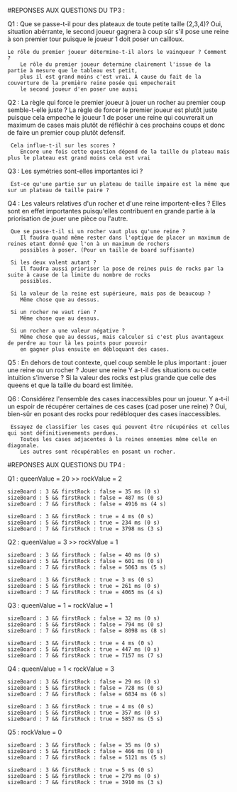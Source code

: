 #REPONSES AUX QUESTIONS DU TP3 :

Q1 :
    Que se passe-t-il pour des plateaux de toute petite taille (2,3,4)?
        Oui, situation abérrante, le second joueur gagnera à coup sûr s'il pose une reine à son premier tour
        puisque le joueur 1 doit poser un cailloux.

    Le rôle du premier joueur détermine-t-il alors le vainqueur ? Comment ?
        Le rôle du premier joueur determine clairement l'issue de la partie à mesure que le tableau est petit,
        plus il est grand moins c'est vrai. A cause du fait de la couverture de la première reine posée qui empecherait
        le second joueur d'en poser une aussi

Q2 : La règle qui force le premier joueur à jouer un rocher au premier coup semble-t-elle juste ?
        La règle de forcer le premier joueur est plutôt juste puisque cela empeche le joueur 1 de poser une reine qui couvrerait
        un maximum de cases mais plutôt de réfléchir à ces prochains coups et donc de faire un premier coup plutôt defensif.

     Cela influe-t-il sur les scores ?
        Encore une fois cette question dépend de la taille du plateau mais plus le plateau est grand moins cela est vrai

Q3 : Les symétries sont-elles importantes ici ?

     Est-ce qu'une partie sur un plateau de taille impaire est la même que sur un plateau de taille paire ?

Q4 : Les valeurs relatives d'un rocher et d'une reine importent-elles ?
        Elles sont en effet importantes puisqu'elles contribuent en grande partie à la priorisation de jouer une pièce
        ou l'autre.

     Que se passe-t-il si un rocher vaut plus qu'une reine ?
        Il faudra quand même rester dans l'optique de placer un maximum de reines etant donné que l'on à un maximum de rochers
        possibles à poser. (Pour un taille de board suffisante)

     Si les deux valent autant ?
        Il faudra aussi prioriser la pose de reines puis de rocks par la suite à cause de la limite du nombre de rocks
        possibles.

     Si la valeur de la reine est supérieure, mais pas de beaucoup ?
        Même chose que au dessus.

     Si un rocher ne vaut rien ?
        Même chose que au dessus.

     Si un rocher a une valeur négative ?
        Même chose que au dessus, mais calculer si c'est plus avantageux de perdre au tour là les points pour pouvoir
        en gagner plus ensuite en débloquant des cases.

Q5 : En dehors de tout contexte, quel coup semble le plus important : jouer une reine ou un rocher ?
        Jouer une reine
     Y a-t-il des situations ou cette intuition s'inverse ?
        Si la valeur des rocks est plus grande que celle des queens et que la taille du board est limitée.

Q6 : Considérez l'ensemble des cases inaccessibles pour un joueur.
     Y a-t-il un espoir de récupérer certaines de ces cases (cad poser une reine) ?
        Oui,  bien-sûr en posant des rocks pour redébloquer des cases inaccessibles.

     Essayez de classifier les cases qui peuvent être récupérées et celles qui sont définitivenements perdues.
        Toutes les cases adjacentes à la reines ennemies même celle en diagonale.
        Les autres sont récupérables en posant un rocher.


#REPONSES AUX QUESTIONS DU TP4 :

Q1 : queenValue = 20 >> rockValue = 2

    sizeBoard : 3 && firstRock : false = 35 ms (0 s)
    sizeBoard : 5 && firstRock : false = 487 ms (0 s)
    sizeBoard : 7 && firstRock : false = 4916 ms (4 s)
    
    sizeBoard : 3 && firstRock : true = 4 ms (0 s)
    sizeBoard : 5 && firstRock : true = 234 ms (0 s)
    sizeBoard : 7 && firstRock : true = 3798 ms (3 s)
    
Q2 : queenValue = 3 >> rockValue = 1
    
    sizeBoard : 3 && firstRock : false = 40 ms (0 s)
    sizeBoard : 5 && firstRock : false = 601 ms (0 s)
    sizeBoard : 7 && firstRock : false = 5063 ms (5 s)
    
    sizeBoard : 3 && firstRock : true = 3 ms (0 s)
    sizeBoard : 5 && firstRock : true = 261 ms (0 s)
    sizeBoard : 7 && firstRock : true = 4065 ms (4 s)
    
Q3 : queenValue = 1 = rockValue = 1
    
    sizeBoard : 3 && firstRock : false = 32 ms (0 s)
    sizeBoard : 5 && firstRock : false = 794 ms (0 s)
    sizeBoard : 7 && firstRock : false = 8098 ms (8 s)
    
    sizeBoard : 3 && firstRock : true = 4 ms (0 s)
    sizeBoard : 5 && firstRock : true = 447 ms (0 s)
    sizeBoard : 7 && firstRock : true = 7157 ms (7 s)
    
Q4 : queenValue = 1 < rockValue = 3
    
    sizeBoard : 3 && firstRock : false = 29 ms (0 s)
    sizeBoard : 5 && firstRock : false = 728 ms (0 s)
    sizeBoard : 7 && firstRock : false = 6834 ms (6 s)
    
    sizeBoard : 3 && firstRock : true = 4 ms (0 s)
    sizeBoard : 5 && firstRock : true = 357 ms (0 s)
    sizeBoard : 7 && firstRock : true = 5857 ms (5 s)
    
Q5 : rockValue = 0
    
    sizeBoard : 3 && firstRock : false = 35 ms (0 s)
    sizeBoard : 5 && firstRock : false = 466 ms (0 s)
    sizeBoard : 7 && firstRock : false = 5121 ms (5 s)
    
    sizeBoard : 3 && firstRock : true = 5 ms (0 s)
    sizeBoard : 5 && firstRock : true = 279 ms (0 s)
    sizeBoard : 7 && firstRock : true = 3910 ms (3 s)